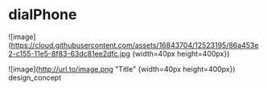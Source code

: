 # dialPhone

![image](https://cloud.githubusercontent.com/assets/16843704/12523195/86a453e2-c155-11e5-8f83-63dc81ee2dfc.jpg {width=40px height=400px})

![image](http://url.to/image.png "Title" {width=40px height=400px})
design_concept
